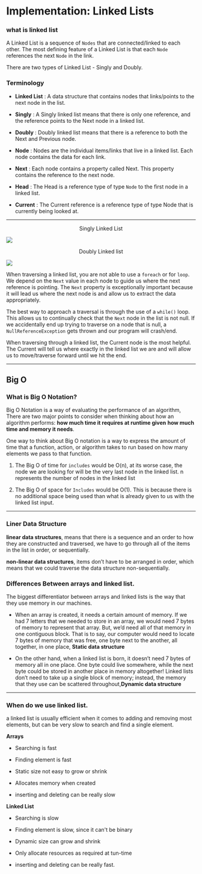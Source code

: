 # Implementation: Linked Lists

### what is linked list

A Linked List is a sequence of `Nodes` that are connected/linked to each other. The most defining feature of a Linked List is that each `Node` references the next `Node` in the link.

There are two types of Linked List - Singly and Doubly.

### Terminology

- **Linked List** : A data structure that contains nodes that links/points to the next node in the list.

- **Singly** : A Singly linked list means that there is only one reference, and the reference points to the Next node in a linked list.

- **Doubly** : Doubly linked list means that there is a reference to both the Next and Previous node.

- **Node** : Nodes are the individual items/links that live in a linked list. Each node contains the data for each link.

- **Next** : Each node contains a property called Next. This property contains the reference to the next node.

- **Head** : The Head is a reference type of type `Node` to the first node in a linked list.

- **Current** : The Current reference is a reference type of type Node that is currently being looked at.

---

<p style="text-align:center">Singly Linked List</p>
<img src="https://miro.medium.com/max/602/1*xCtvPp1mZF-Z5gKS90WjHQ.jpeg" />
    
<p style="text-align:center">Doubly Linked list</p>
<img  src="https://media.geeksforgeeks.org/wp-content/uploads/Delete_lincked_list.jpg" />

When traversing a linked list, you are not able to use a `foreach` or for `loop`. We depend on the `Next` value in each node to guide us where the next reference is pointing. The `Next` property is exceptionally important because it will lead us where the next node is and allow us to extract the data appropriately.

The best way to approach a traversal is through the use of a `while()` loop. This allows us to continually check that the `Next` node in the list is not null. If we accidentally end up trying to traverse on a node that is null, a `NullReferenceException` gets thrown and our program will crash/end.

When traversing through a linked list, the Current node is the most helpful. The Current will tell us where exactly in the linked list we are and will allow us to move/traverse forward until we hit the end.

---

## Big O

### What is Big O Notation?

Big O Notation is a way of evaluating the performance of an algorithm, There are two major points to consider when thinking about how an algorithm performs: **how much time it requires at runtime given** **how much time and memory it needs**.

One way to think about Big O notation is a way to express the amount of time that a function, action, or algorithm takes to run based on how many elements we pass to that function.

1. The Big O of time for `includes` would be O(n), at its worse case, the node we are looking for will be the very last node in the linked list. n represents the number of nodes in the linked list

2. The Big O of space for `Includes` would be O(1). This is because there is no additional space being used than what is already given to us with the linked list input.

---

### Liner Data Structure

**linear data structures**, means that there is a sequence and an order to how they are constructed and traversed, we have to go through all of the items in the list in order, or sequentially.

**non-linear data structures**, items don’t have to be arranged in order, which means that we could traverse the data structure non-sequentially.

### Differences Between arrays and linked list.

The biggest differentiator between arrays and linked lists is the way that they use memory in our machines.

- When an array is created, it needs a certain amount of memory. If we had 7 letters that we needed to store in an array, we would need 7 bytes of memory to represent that array. But, we’d need all of that memory in one contiguous block. That is to say, our computer would need to locate 7 bytes of memory that was free, one byte next to the another, all together, in one place, **Static data structure**

- On the other hand, when a linked list is born, it doesn’t need 7 bytes of memory all in one place. One byte could live somewhere, while the next byte could be stored in another place in memory altogether! Linked lists don’t need to take up a single block of memory; instead, the memory that they use can be scattered throughout,**Dynamic data structure**

---

### When do we use linked list.

a linked list is usually efficient when it comes to adding and removing most elements, but can be very slow to search and find a single element.

**Arrays**

- Searching is fast

- Finding element is fast

- Static size not easy to grow or shrink

- Allocates memory when created

- inserting and deleting can be really slow

**Linked List**

- Searching is slow

- Finding element is slow, since it can't be binary

- Dynamic size can grow and shrink

- Only allocate resources as required at tun-time

- inserting and deleting can be really fast.

